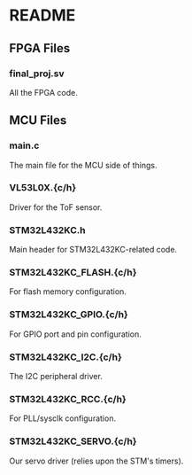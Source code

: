 # README

## FPGA Files
### final_proj.sv
All the FPGA code. 

## MCU Files
### main.c
The main file for the MCU side of things.
### VL53L0X.{c/h}
Driver for the ToF sensor.
### STM32L432KC.h
Main header for STM32L432KC-related code.
### STM32L432KC_FLASH.{c/h}
For flash memory configuration.
### STM32L432KC_GPIO.{c/h}
For GPIO port and pin configuration. 
### STM32L432KC_I2C.{c/h}
The I2C peripheral driver.
### STM32L432KC_RCC.{c/h}
For PLL/sysclk configuration.
### STM32L432KC_SERVO.{c/h}
Our servo driver (relies upon the STM's timers).
